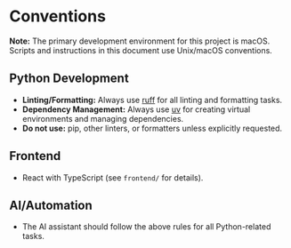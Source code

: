 # Conventions

**Note:** The primary development environment for this project is macOS. Scripts and instructions in this document use Unix/macOS conventions.

## Python Development

- **Linting/Formatting:** Always use [ruff](https://github.com/astral-sh/ruff) for all linting and formatting tasks.
- **Dependency Management:** Always use [uv](https://github.com/astral-sh/uv) for creating virtual environments and managing dependencies.
- **Do not use:** pip, other linters, or formatters unless explicitly requested.

## Frontend

- React with TypeScript (see `frontend/` for details).

## AI/Automation

- The AI assistant should follow the above rules for all Python-related tasks.

